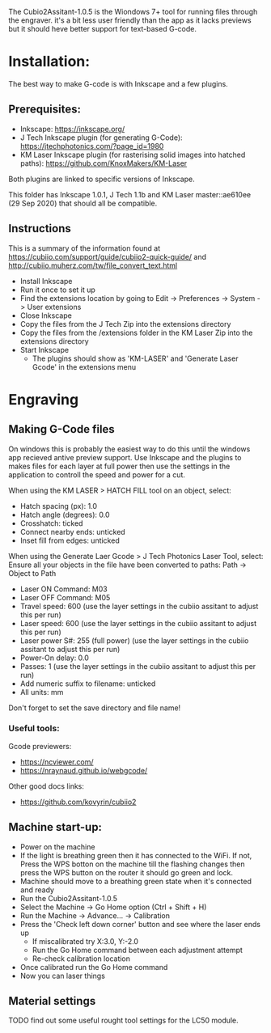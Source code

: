 The Cubio2Assitant-1.0.5 is the Wiondows 7+ tool for running files through the engraver. it's a bit less user friendly than the app as it lacks previews but it should heve better support for text-based G-code.

# Installation:
The best way to make G-code is with Inkscape and a few plugins.

## Prerequisites:
- Inkscape: https://inkscape.org/
- J Tech Inkscape plugin (for generating G-Code): https://jtechphotonics.com/?page_id=1980
- KM Laser Inkscape plugin (for rasterising solid images into hatched paths): https://github.com/KnoxMakers/KM-Laser

Both plugins are linked to specific versions of Inkscape.

This folder has Inkscape 1.0.1, J Tech 1.1b and KM Laser master::ae610ee (29 Sep 2020) that should all be compatible.

## Instructions
This is a summary of the information found at https://cubiio.com/support/guide/cubiio2-quick-guide/ and http://cubiio.muherz.com/tw/file_convert_text.html

- Install Inkscape
- Run it once to set it up
- Find the extensions location by going to Edit -> Preferences -> System -> User extensions
- Close Inkscape
- Copy the files from the J Tech Zip into the extensions directory
- Copy the files from the /extensions folder in the KM Laser Zip into the extensions directory
- Start Inkscape
  - The plugins should show as 'KM-LASER' and 'Generate Laser Gcode' in the extensions menu

# Engraving
## Making G-Code files
On windows this is probably the easiest way to do this until the windows app recieved antive preview support. Use Inkscape and the plugins to makes files for each layer at full power then use the settings in the application to controll the speed and power for a cut.

When using the KM LASER > HATCH FILL tool on an object, select:
- Hatch spacing (px): 1.0
- Hatch angle (degrees): 0.0
- Crosshatch: ticked
- Connect nearby ends: unticked
- Inset fill from edges: unticked

When using the Generate Laer Gcode > J Tech Photonics Laser Tool, select:
Ensure all your objects in the file have been converted to paths: Path -> Object to Path

- Laser ON Command: M03
- Laser OFF Command: M05
- Travel speed: 600 (use the layer settings in the cubiio assitant to adjust this per run)
- Laser speed: 600 (use the layer settings in the cubiio assitant to adjust this per run)
- Laser power S#: 255 (full power) (use the layer settings in the cubiio assitant to adjust this per run)
- Power-On delay: 0.0
- Passes: 1 (use the layer settings in the cubiio assitant to adjust this per run)
- Add numeric suffix to filename: unticked
- All units: mm

Don't forget to set the save directory and file name!

### Useful tools:
Gcode previewers:
- https://ncviewer.com/
- https://nraynaud.github.io/webgcode/

Other good docs links:
- https://github.com/kovyrin/cubiio2

## Machine start-up:
- Power on the machine
- If the light is breathing green then it has connected to the WiFi. If not, Press the WPS botton on the machine till the flashing changes then press the WPS button on the router it should go green and lock.
- Machine should move to a breathing green state when it's connected and ready
- Run the Cubio2Assitant-1.0.5
- Select the Machine -> Go Home option (Ctrl + Shift + H)
- Run the Machine -> Advance... -> Calibration
- Press the 'Check left down corner' button and see where the laser ends up
  - If miscalibrated try X:3.0, Y:-2.0
  - Run the Go Home command between each adjustment attempt
  - Re-check calibration location
- Once calibrated run the Go Home command
- Now you can laser things

## Material settings
TODO find out some useful rought tool settings for the LC50 module.
